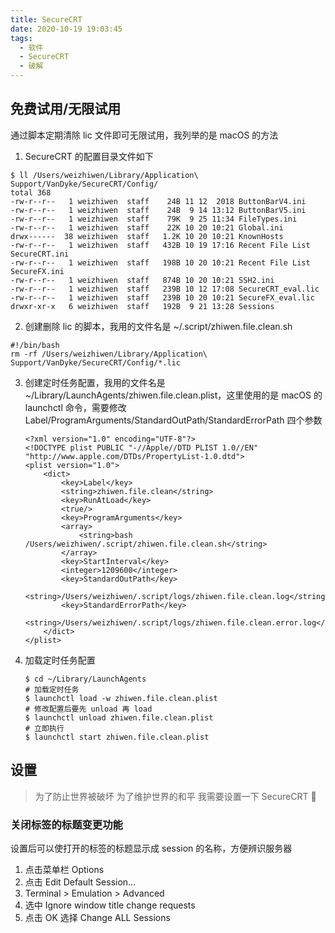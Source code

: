 ```yaml
---
title: SecureCRT
date: 2020-10-19 19:03:45
tags: 
  - 软件
  - SecureCRT
  - 破解
---
```


## 免费试用/无限试用

通过脚本定期清除 lic 文件即可无限试用，我列举的是 macOS 的方法

<!-- more -->

1. SecureCRT 的配置目录文件如下

  ```shell
  $ ll /Users/weizhiwen/Library/Application\ Support/VanDyke/SecureCRT/Config/
  total 368
  -rw-r--r--   1 weizhiwen  staff    24B 11 12  2018 ButtonBarV4.ini
  -rw-r--r--   1 weizhiwen  staff    24B  9 14 13:12 ButtonBarV5.ini
  -rw-r--r--   1 weizhiwen  staff    79K  9 25 11:34 FileTypes.ini
  -rw-r--r--   1 weizhiwen  staff    22K 10 20 10:21 Global.ini
  drwx------  38 weizhiwen  staff   1.2K 10 20 10:21 KnownHosts
  -rw-r--r--   1 weizhiwen  staff   432B 10 19 17:16 Recent File List SecureCRT.ini
  -rw-r--r--   1 weizhiwen  staff   198B 10 20 10:21 Recent File List SecureFX.ini
  -rw-r--r--   1 weizhiwen  staff   874B 10 20 10:21 SSH2.ini
  -rw-r--r--   1 weizhiwen  staff   239B 10 12 17:08 SecureCRT_eval.lic
  -rw-r--r--   1 weizhiwen  staff   239B 10 20 10:21 SecureFX_eval.lic
  drwxr-xr-x   6 weizhiwen  staff   192B  9 21 13:28 Sessions
  ```

2. 创建删除 lic 的脚本，我用的文件名是 ~/.script/zhiwen.file.clean.sh 

  ```shell
  #!/bin/bash
  rm -rf /Users/weizhiwen/Library/Application\ Support/VanDyke/SecureCRT/Config/*.lic
  ```

3. 创建定时任务配置，我用的文件名是 ~/Library/LaunchAgents/zhiwen.file.clean.plist，这里使用的是 macOS 的 launchctl 命令，需要修改 Label/ProgramArguments/StandardOutPath/StandardErrorPath 四个参数

   ```
   <?xml version="1.0" encoding="UTF-8"?>
   <!DOCTYPE plist PUBLIC "-//Apple//DTD PLIST 1.0//EN" "http://www.apple.com/DTDs/PropertyList-1.0.dtd">
   <plist version="1.0">
       <dict>
           <key>Label</key>
           <string>zhiwen.file.clean</string>
           <key>RunAtLoad</key>
           <true/>
           <key>ProgramArguments</key>
           <array>
               <string>bash /Users/weizhiwen/.script/zhiwen.file.clean.sh</string>
           </array>
           <key>StartInterval</key>
           <integer>1209600</integer>
           <key>StandardOutPath</key>
           <string>/Users/weizhiwen/.script/logs/zhiwen.file.clean.log</string>
           <key>StandardErrorPath</key>
           <string>/Users/weizhiwen/.script/logs/zhiwen.file.clean.error.log</string>
       </dict>
   </plist>
   ```

4. 加载定时任务配置

   ```shell
   $ cd ~/Library/LaunchAgents
   # 加载定时任务
   $ launchctl load -w zhiwen.file.clean.plist
   # 修改配置后要先 unload 再 load
   $ launchctl unload zhiwen.file.clean.plist
   # 立即执行
   $ launchctl start zhiwen.file.clean.plist
   ```

   

## 设置

> 为了防止世界被破坏 为了维护世界的和平 我需要设置一下 SecureCRT 🤣

### 关闭标签的标题变更功能

设置后可以使打开的标签的标题显示成 session 的名称，方便辨识服务器

1. 点击菜单栏 Options
2. 点击 Edit Default Session...
3. Terminal > Emulation > Advanced
4. 选中 Ignore window title change requests
5. 点击 OK 选择 Change ALL Sessions